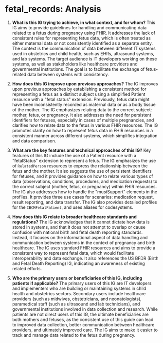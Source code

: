 # fetal_records: Analysis

1.  **What is this IG trying to achieve, in what context, and for whom?**
    This IG aims to provide guidelines for handling and communicating data related to a fetus during pregnancy using FHIR. It addresses the lack of consistent rules for representing fetus data, which is often treated as either maternal data or not consistently identified as a separate entity. The context is the communication of data between different IT systems used in obstetrics and child health, such as EHRs, ultrasound systems, and lab systems. The target audience is IT developers working on these systems, as well as stakeholders like healthcare providers and governmental institutions. The goal is to facilitate the exchange of fetus-related data between systems with consistency.

2.  **How does this IG improve upon previous approaches?**
    The IG improves upon previous approaches by establishing a consistent method for representing a fetus as a distinct subject using a simplified Patient resource with a "fetal status" extension.  Previously, fetus data might have been inconsistently recorded as maternal data or as a body tissue of the mother. The IG emphasizes relating data to the correct subject: mother, fetus, or pregnancy. It also addresses the need for persistent identifiers for fetuses, especially in cases of multiple pregnancies, and clarifies how to relate data to the fetus in various FHIR resources. The IG promotes clarity on how to represent fetus data in FHIR resources in a consistent manner across different systems, which simplifies integration and data comparison.

3.  **What are the key features and technical approaches of this IG?**
    Key features of this IG include the use of a Patient resource with a "fetalStatus" extension to represent a fetus. The IG emphasizes the use of `RelatedPerson` resources to express the relationship between the fetus and the mother. It also suggests the use of persistent identifiers for fetuses, and it provides guidance on how to relate various types of data (observations, conditions, procedures, and medication requests) to the correct subject (mother, fetus, or pregnancy) within FHIR resources. The IG also addresses how to handle the "mustSupport" elements in the profiles. It provides three use cases for scenarios: medication request, result reporting, and data transfer. The IG also provides detailed profiles for the `IBCMFetalPatient`, and uses aliases for codesystems.

4.  **How does this IG relate to broader healthcare standards and regulations?**
    The IG acknowledges that it cannot dictate how data is stored in systems, and that it does not attempt to overlap or cause confusion with national birth and fetal death reporting standards. Instead, it focuses on the informational aspect of data handling and communication between systems in the context of pregnancy and birth healthcare. The IG uses standard FHIR resources and aims to provide a consistent way to represent fetal data, which would facilitate interoperability and data exchange. It also references the US BFDR (Birth and Fetal Death Reporting) IG, indicating an awareness of existing related efforts.

5.  **Who are the primary users or beneficiaries of this IG, including patients if applicable?**
    The primary users of this IG are IT developers and implementers who are building or maintaining systems in child health and obstetrics sectors. Secondary users include healthcare providers (such as midwives, obstetricians, and neonatologists), paramedical staff (such as ultrasound and lab technicians), and governmental institutions involved in data collection and research. While patients are not direct users of this IG, the ultimate beneficiaries are both mothers and fetuses, as the consistent use of this guide can lead to improved data collection, better communication between healthcare providers, and ultimately improved care. The IG aims to make it easier to track and manage data related to the fetus during pregnancy.

